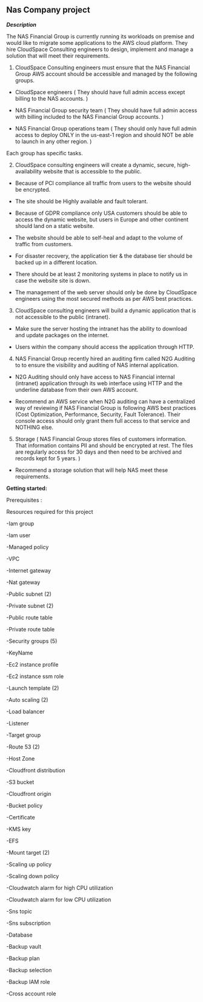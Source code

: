 ## Nas Company project 


***Description***

The NAS Financial Group is currently running its workloads on premise and would like to
migrate some applications to the AWS cloud platform.
They hire CloudSpace Consulting engineers to design, implement and manage a solution that will meet their requirements.

1) CloudSpace Consulting engineers must ensure that the NAS Financial Group AWS account should be accessible and managed by the following groups.

* CloudSpace engineers ( They should have full admin access except billing to the NAS accounts. )

* NAS Financial Group security team ( They should have full admin access with billing
included to the NAS Financial Group accounts. )

* NAS Financial Group operations team ( They should only have full admin access to deploy
ONLY in the us-east-1 region and should NOT be able to launch in any other region. )

Each group has specific tasks.

2) CloudSpace consulting engineers will create a dynamic, secure, high-availability website that is accessible to the public.

* Because of PCI compliance all traffic from users to the website should be encrypted.

* The site should be Highly available and fault tolerant.

* Because of GDPR compliance only USA customers should be able to access the dynamic
website, but users in Europe and other continent should land on a static website.

* The website should be able to self-heal and adapt to the volume of traffic from customers.

*  For disaster recovery, the application tier & the database tier should be backed up in a
different location.

* There should be at least 2 monitoring systems in place to notify us in case the website site is
down.

* The management of the web server should only be done by CloudSpace engineers using the
most secured methods as per AWS best practices.

3) CloudSpace consulting engineers will build a dynamic application that is not accessible to the public (intranet).

* Make sure the server hosting the intranet has the ability to download and update packages on
the internet.

* Users within the company should access the application through HTTP.

4) NAS Financial Group recently hired an auditing firm called N2G Auditing to 
to ensure the visibility and auditing of NAS internal application.

* N2G Auditing should only have access to NAS Financial internal (intranet) application
through its web interface using HTTP and the underline database from their own AWS account.

* Recommend an AWS service when N2G auditing can have a centralized way of reviewing if
NAS Financial Group is following AWS best practices (Cost Optimization, Performance,
Security, Fault Tolerance). Their console access should only grant them full access to that
service and NOTHING else.

5) Storage ( NAS Financial Group stores files of customers information. That information contains PII and
should be encrypted at rest. The files are regularly access for 30 days and then need to be
archived and records kept for 5 years. )

* Recommend a storage solution that will help NAS meet these requirements. 
 
**Getting started:**

Prerequisites : 

Resources required for this project

-Iam group

-Iam user

-Managed policy

-VPC

-Internet gateway

-Nat gateway

-Public subnet (2)

-Private subnet (2)

-Public route table

-Private route table

-Security groups (5)

-KeyName

-Ec2 instance profile

-Ec2 instance ssm role

-Launch template (2)

-Auto scaling (2)

-Load balancer

-Listener

-Target group

-Route 53 (2)

-Host Zone

-Cloudfront distribution

-S3 bucket

-Cloudfront origin

-Bucket policy

-Certificate

-KMS key

-EFS

-Mount target (2)

-Scaling up policy

-Scaling down policy

-Cloudwatch alarm for high CPU utilization

-Cloudwatch alarm for low CPU utilization

-Sns topic

-Sns subscription

-Database

-Backup vault

-Backup plan

-Backup selection

-Backup IAM role

-Cross account role
